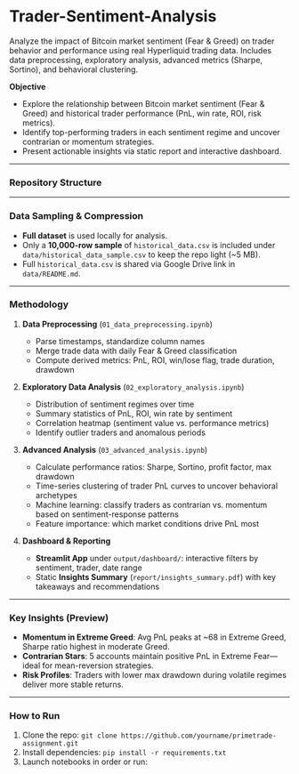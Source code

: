 # Trader-Sentiment-Analysis
Analyze the impact of Bitcoin market sentiment (Fear &amp; Greed) on trader behavior and performance using real Hyperliquid trading data. Includes data preprocessing, exploratory analysis, advanced metrics (Sharpe, Sortino), and behavioral clustering.

**Objective**
- Explore the relationship between Bitcoin market sentiment (Fear & Greed) and historical trader performance (PnL, win rate, ROI, risk metrics).
- Identify top-performing traders in each sentiment regime and uncover contrarian or momentum strategies.
- Present actionable insights via static report and interactive dashboard.

---

### Repository Structure


---

### Data Sampling & Compression
- **Full dataset** is used locally for analysis.
- Only a **10,000-row sample** of `historical_data.csv` is included under `data/historical_data_sample.csv` to keep the repo light (~5 MB).
- Full `historical_data.csv` is shared via Google Drive link in `data/README.md`.

---

### Methodology
1. **Data Preprocessing** (`01_data_preprocessing.ipynb`)
   - Parse timestamps, standardize column names
   - Merge trade data with daily Fear & Greed classification
   - Compute derived metrics: PnL, ROI, win/lose flag, trade duration, drawdown

2. **Exploratory Data Analysis** (`02_exploratory_analysis.ipynb`)
   - Distribution of sentiment regimes over time
   - Summary statistics of PnL, ROI, win rate by sentiment
   - Correlation heatmap (sentiment value vs. performance metrics)
   - Identify outlier traders and anomalous periods

3. **Advanced Analysis** (`03_advanced_analysis.ipynb`)
   - Calculate performance ratios: Sharpe, Sortino, profit factor, max drawdown
   - Time-series clustering of trader PnL curves to uncover behavioral archetypes
   - Machine learning: classify traders as contrarian vs. momentum based on sentiment-response patterns
   - Feature importance: which market conditions drive PnL most

4. **Dashboard & Reporting**
   - **Streamlit App** under `output/dashboard/`: interactive filters by sentiment, trader, date range
   - Static **Insights Summary** (`report/insights_summary.pdf`) with key takeaways and recommendations

---

### Key Insights (Preview)
- **Momentum in Extreme Greed**: Avg PnL peaks at ~68 in Extreme Greed, Sharpe ratio highest in moderate Greed.
- **Contrarian Stars**: 5 accounts maintain positive PnL in Extreme Fear—ideal for mean-reversion strategies.
- **Risk Profiles**: Traders with lower max drawdown during volatile regimes deliver more stable returns.

---

### How to Run
1. Clone the repo: `git clone https://github.com/yourname/primetrade-assignment.git`
2. Install dependencies: `pip install -r requirements.txt`
3. Launch notebooks in order or run:
   ```bash
